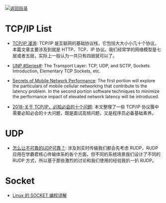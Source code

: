 [![返回目录](https://user-images.githubusercontent.com/5803001/38079637-ff0abcf0-3371-11e8-9b76-ad651620afc7.jpg)](https://github.com/wx-chevalier/Awesome-Lists)

# TCP/IP List

- [TCP/IP 漫游](https://parg.co/UVU): TCP/IP 是互联网的基础协议栈，它包括大大小小几十个协议。本篇文章主要涉及到就是 HTTP、TCP、IP 协议。我们经常学的网络模型是七层或者五层，实际上一般认为一共只有四层就可以了。

- [UNP #Series#](https://parg.co/UVl): The Transport Layer: TCP, UDP, and SCTP, Sockets Introduction, Elementary TCP Sockets, etc.

- [Secrets of Mobile Network Performance](http://aosabook.org/en/posa/secrets-of-mobile-network-performance.html): The first portion will explore the particulars of mobile cellular networking that contribute to the latency problem. In the second portion software techniques to minimize the performance impact of elevated network latency will be introduced.

- [2018-关于 TCP/IP，必知必会的十个问题](https://mp.weixin.qq.com/s/qn5fw8yHvjBou6Ps2Xo9Lw): 本文整理了一些 TCP/IP 协议簇中需要必知必会的十大问题，既是面试高频问题，又是程序员必备基础素养。

# UDP

- [怎么让不可靠的UDP可靠？](https://mp.weixin.qq.com/s/-yJH782XEnaezr7NWu8lIw): 涉及到实时传输我们都会先考虑 RUDP，RUDP 应用在学霸君核心传输体系的各个方面，但不同的系统场景我们设计了不同的 RUDP 方式，所以基于那些激烈的讨论和我们使用的经验我扒一扒 RUDP。


# Socket

- [Linux 的 SOCKET 编程详解 ](http://blog.csdn.net/hguisu/article/details/7445768/)
